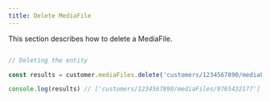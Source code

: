 ```yaml
---
title: Delete MediaFile 
---
```


This section describes how to delete a MediaFile.



```javascript

// Deleting the entity

const results = customer.mediaFiles.delete('customers/1234567890/mediaFiles')

console.log(results) // ['customers/1234567890/mediaFiles/9765432177']

```